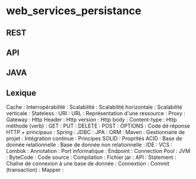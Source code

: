 # web_services_persistance

## REST

## API

## JAVA

## Lexique


Cache : 
Interropérabilité : 
Scalabilité : 
Scalabilité horizontale : 
Scalabilité verticale : 
Stateless : 
URI : 
URL : 
Représentation d'une ressource : 
Proxy : 
Gateway : 
Http Header : 
Http version : 
Http body : 
Content-type : 
Http méthode (verb) : 
GET : 
PUT : 
DELETE : 
POST : 
OPTIONS : 
Code dé réponse HTTP + principaux : 
Spring : 
JDBC : 
JPA : 
ORM : 
Maven : 
Gestionnaire de projet : 
Intégration continue : 
Principes SOLID : 
Proprités ACID : 
Base de donnée relationnelle : 
Base de donnée non relationnelle : 
IDE : 
VCS : 
Lombok : 
Annotation : 
Port informatique : 
Endpoint : 
Connection Pool : 
JVM : 
ByteCode : 
Code source : 
Compilation : 
Fichier jar : 
API : 
Statement : 
Chaîne de connexion à une base de donnée : 
Connextion : 
Commit (transaction) : 
Mapper :
